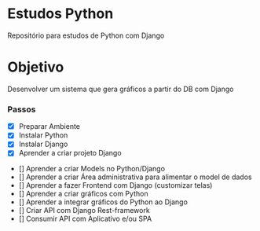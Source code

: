 # Estudos Python

Repositório para estudos de Python com Django

# Objetivo

Desenvolver um sistema que gera gráficos a partir do DB com Django

### Passos

- [x] Preparar Ambiente
- [x] Instalar Python
- [x] Instalar Django
- [x] Aprender a criar projeto Django
- [] Aprender a criar Models no Python/Django
- [] Aprender a criar Área administrativa para alimentar o model de dados
- [] Aprender a fazer Frontend com Django (customizar telas)
- [] Aprender a criar gráficos com Python
- [] Aprender a integrar gráficos do Python ao Django
- [] Criar API com Django Rest-framework
- [] Consumir API com Aplicativo e/ou SPA